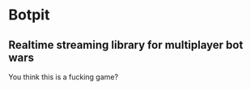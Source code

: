 # Botpit

## Realtime streaming library for multiplayer bot wars

You think this is a fucking game?
